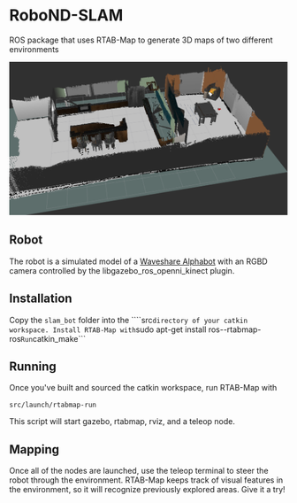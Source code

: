 [kitchen]: ./kitchen.png

# RoboND-SLAM
ROS package that uses RTAB-Map to generate 3D maps of two different environments

![kitchen][kitchen]

## Robot ##
The robot is a simulated model of a [Waveshare Alphabot](https://www.amazon.com/gp/product/B01N1JWFKZ/ref=oh_aui_detailpage_o09_s00?ie=UTF8&psc=1)
with an RGBD camera controlled by the libgazebo_ros_openni_kinect plugin.

## Installation ##
Copy the ```slam_bot``` folder into the ````src``` directory of your catkin workspace.
Install RTAB-Map with ```sudo apt-get install ros-<ros distro>-rtabmap-ros```
Run ```catkin_make```

## Running ##
Once you've built and sourced the catkin workspace, run RTAB-Map with
```
src/launch/rtabmap-run
```

This script will start gazebo, rtabmap, rviz, and a teleop node.

## Mapping ##
Once all of the nodes are launched, use the teleop terminal to steer the robot through the environment.
RTAB-Map keeps track of visual features in the environment, so it will recognize previously explored areas.
Give it a try!
